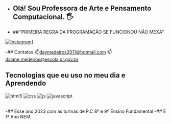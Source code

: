 - ## Olá!  Sou Professora de Arte e Pensamento Computacional. 🖐️
- ##''PRIMEIRA REGRA DA PROGRAMAÇÃO SE FUNCIONOU NÃO MEXA''

[![Instagram](https://img.shields.io/badge/Instagram-E4405F?style=for-the-badge&logo=instagram&logoColor=white)](https://www.instagram.com/daimedeiros07/)]


-## Contatos
📫daymedeiros2011@hotmail.com
📫daiane.medeiros@escola.pr.gov.br

## Tecnologias que eu uso no meu dia e Aprendendo 

<div style="display: inline_block">
  <img align="center" alt="html5" src="https://img.shields.io/badge/HTML5-E34F26?style=for-the-badge&logo=html5&logoColor=white" />
  <img align="center" alt="css" src="https://img.shields.io/badge/CSS3-1572B6?style=for-the-badge&logo=css3&logoColor=white" />
  <img align="center" alt="js" src="https://img.shields.io/badge/JavaScript-F7DF1E?style=for-the-badge&logo=javascript&logoColor=black" />
  <img align="center"alt="javascript"src=https://img.shields.io/badge/JavaScript-323330?style=for-the-badge&logo=javascript&logoColor=F7DF1E"/>
  
</div><br/>

-## Esse ano 2023 com as turmas de P.C 8º e 9º Ensino Fundamental
-## E 1ª Ano NEM. 


